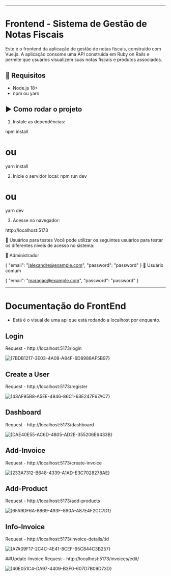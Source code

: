 
---
# Frontend - Sistema de Gestão de Notas Fiscais

Este é o frontend da aplicação de gestão de notas fiscais, construído com Vue.js. A aplicação consome uma API construída em Ruby on Rails e permite que usuários visualizem suas notas fiscais e produtos associados.

## 🔧 Requisitos

- Node.js 18+
- npm ou yarn

## ▶️ Como rodar o projeto

1. Instale as dependências:

npm install
# ou
yarn install

2. Inicie o servidor local:
npm run dev
# ou
yarn dev

3. Acesse no navegador:

http://localhost:5173

🔐 Usuários para testes
Você pode utilizar os seguintes usuários para testar os diferentes níveis de acesso no sistema:

👑 Administrador

{
  "email": "jalexandre@example.com",
  "password": "password"
}
👤 Usuário comum

{
  "email": "maragao@example.com",
  "password": "password"
}

---

# Documentação do FrontEnd
- Está é o visual de uma api que está rodando a localhost por enquanto.

## Login
Request - http://localhost:5173/login

![{7BDB1217-3E03-4A08-A84F-6D8988AF5B97}](https://github.com/user-attachments/assets/945e608b-33e5-44aa-a209-38b23e1fc756)

## Create a User
Request - http://localhost:5173/register

![{43AF95B8-A5EE-4846-86C1-63E247F67AC7}](https://github.com/user-attachments/assets/2a5ad01f-8a36-4269-b28f-89f95c5c41ac)

## Dashboard
Request - http://localhost:5173/dashboard

![{DAE40E55-AC6D-4805-AD2E-355206E6433B}](https://github.com/user-attachments/assets/7bd985bb-0c35-4df7-84ca-3d478ae78a51)

## Add-Invoice
Request - http://localhost:5173/create-invoice

![{233A7312-B648-4339-A1AD-E3C7028278AE}](https://github.com/user-attachments/assets/7b08ef16-dea9-4bd0-9ffd-fb6dca7ec31b)

## Add-Product
Request - http://localhost:5173/add-products

![{6FA9DF6A-8869-493F-890A-A87E4F2CC7D1}](https://github.com/user-attachments/assets/8618e2b7-feb6-4f6d-a051-5e84f3182909)

## Info-Invoice
Request - http://localhost:5173/invoice-details/:id

![{A7A09F17-2C4C-4E41-8CEF-95C844C3B257}](https://github.com/user-attachments/assets/a1411531-392d-4079-92e6-46007e579d98)

##Update-Invoice
Request - http://localhost:5173/invoices/edit/

![{40E051C4-DA97-4409-B3F0-607D7B09D73D}](https://github.com/user-attachments/assets/cfd34e21-9ee0-4a5c-ada4-557ec42d4b82)



